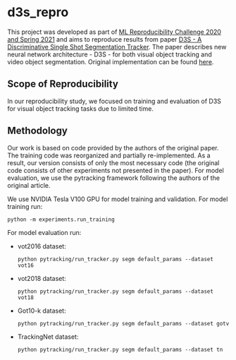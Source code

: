 # d3s_repro
This project was developed as part of [ML Reproducibility Challenge 2020 and Spring 2021](https://paperswithcode.com/rc2020) and aims to reproduce results from paper [D3S - A Discriminative Single Shot Segmentation Tracker](https://openreview.net/forum?id=6N0v-QkkLD). The paper describes new neural network architecture - D3S - for both visual object tracking and video object segmentation. Original implementation can be found [here](https://github.com/alanlukezic/d3s).

## Scope of Reproducibility
In our reproducibility study, we focused on training and evaluation of D3S for visual object tracking tasks due to limited time.

## Methodology
Our work is based on code provided by the authors of the original paper. The training code was reorganized and partially re-implemented. As a result, our version consists of only the most necessary code (the original code consists of other experiments not presented in the paper). For model evaluation, we use the pytracking framework following the authors of the original article.

We use NVIDIA Tesla V100 GPU for model training and validation. For model training run:
```
python -m experiments.run_training
```
For model evaluation run:
- vot2016 dataset:
  ```
  python pytracking/run_tracker.py segm default_params --dataset vot16
  ```
- vot2018 dataset:
  ```
  python pytracking/run_tracker.py segm default_params --dataset vot18
  ```
- Got10-k dataset:
  ```
  python pytracking/run_tracker.py segm default_params --dataset gotv
  ```
- TrackingNet dataset:
  ```
  python pytracking/run_tracker.py segm default_params --dataset tn
  ```

